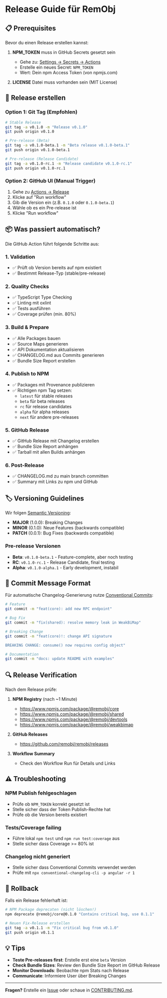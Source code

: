 # Release Guide für RemObj

## 📋 Prerequisites

Bevor du einen Release erstellen kannst:

1. **NPM_TOKEN** muss in GitHub Secrets gesetzt sein
   - Gehe zu: [Settings → Secrets → Actions](https://github.com/remobj/remobj/settings/secrets/actions)
   - Erstelle ein neues Secret: `NPM_TOKEN`
   - Wert: Dein npm Access Token (von npmjs.com)

2. **LICENSE** Datei muss vorhanden sein (MIT License)

## 🚀 Release erstellen

### Option 1: Git Tag (Empfohlen)

```bash
# Stable Release
git tag -a v0.1.0 -m "Release v0.1.0"
git push origin v0.1.0

# Pre-release (Beta)
git tag -a v0.1.0-beta.1 -m "Beta release v0.1.0-beta.1"
git push origin v0.1.0-beta.1

# Pre-release (Release Candidate)
git tag -a v0.1.0-rc.1 -m "Release candidate v0.1.0-rc.1"
git push origin v0.1.0-rc.1
```

### Option 2: GitHub UI (Manual Trigger)

1. Gehe zu [Actions → Release](https://github.com/remobj/remobj/actions/workflows/release.yml)
2. Klicke auf "Run workflow"
3. Gib die Version ein (z.B. `0.1.0` oder `0.1.0-beta.1`)
4. Wähle ob es ein Pre-release ist
5. Klicke "Run workflow"

## 📦 Was passiert automatisch?

Die GitHub Action führt folgende Schritte aus:

### 1. **Validation**
- ✅ Prüft ob Version bereits auf npm existiert
- ✅ Bestimmt Release-Typ (stable/pre-release)

### 2. **Quality Checks**
- ✅ TypeScript Type Checking
- ✅ Linting mit oxlint
- ✅ Tests ausführen
- ✅ Coverage prüfen (min. 80%)

### 3. **Build & Prepare**
- ✅ Alle Packages bauen
- ✅ Source Maps generieren
- ✅ API Dokumentation aktualisieren
- ✅ CHANGELOG.md aus Commits generieren
- ✅ Bundle Size Report erstellen

### 4. **Publish to NPM**
- ✅ Packages mit Provenance publizieren
- ✅ Richtigen npm Tag setzen:
  - `latest` für stable releases
  - `beta` für beta releases
  - `rc` für release candidates
  - `alpha` für alpha releases
  - `next` für andere pre-releases

### 5. **GitHub Release**
- ✅ GitHub Release mit Changelog erstellen
- ✅ Bundle Size Report anhängen
- ✅ Tarball mit allen Builds anhängen

### 6. **Post-Release**
- ✅ CHANGELOG.md zu main branch committen
- ✅ Summary mit Links zu npm und GitHub

## 🏷️ Versioning Guidelines

Wir folgen [Semantic Versioning](https://semver.org/):

- **MAJOR** (1.0.0): Breaking Changes
- **MINOR** (0.1.0): Neue Features (backwards compatible)
- **PATCH** (0.0.1): Bug Fixes (backwards compatible)

### Pre-release Versionen

- **Beta**: `v0.1.0-beta.1` - Feature-complete, aber noch testing
- **RC**: `v0.1.0-rc.1` - Release Candidate, final testing
- **Alpha**: `v0.1.0-alpha.1` - Early development, instabil

## 📝 Commit Message Format

Für automatische Changelog-Generierung nutze [Conventional Commits](https://www.conventionalcommits.org/):

```bash
# Feature
git commit -m "feat(core): add new RPC endpoint"

# Bug Fix
git commit -m "fix(shared): resolve memory leak in WeakBiMap"

# Breaking Change
git commit -m "feat(core)!: change API signature

BREAKING CHANGE: consume() now requires config object"

# Documentation
git commit -m "docs: update README with examples"
```

## 🔍 Release Verification

Nach dem Release prüfe:

1. **NPM Registry** (nach ~1 Minute)
   - https://www.npmjs.com/package/@remobj/core
   - https://www.npmjs.com/package/@remobj/shared
   - https://www.npmjs.com/package/@remobj/devtools
   - https://www.npmjs.com/package/@remobj/weakbimap

2. **GitHub Releases**
   - https://github.com/remobj/remobj/releases

3. **Workflow Summary**
   - Check den Workflow Run für Details und Links

## ⚠️ Troubleshooting

### NPM Publish fehlgeschlagen
- Prüfe ob `NPM_TOKEN` korrekt gesetzt ist
- Stelle sicher dass der Token Publish-Rechte hat
- Prüfe ob die Version bereits existiert

### Tests/Coverage failing
- Führe lokal `npm test` und `npm run test:coverage` aus
- Stelle sicher dass Coverage >= 80% ist

### Changelog nicht generiert
- Stelle sicher dass Conventional Commits verwendet werden
- Prüfe mit `npx conventional-changelog-cli -p angular -r 1`

## 🚨 Rollback

Falls ein Release fehlerhaft ist:

```bash
# NPM Package deprecaten (nicht löschen!)
npm deprecate @remobj/core@0.1.0 "Contains critical bug, use 0.1.1"

# Neuen Fix-Release erstellen
git tag -a v0.1.1 -m "Fix critical bug from v0.1.0"
git push origin v0.1.1
```

## 💡 Tips

- **Teste Pre-releases first**: Erstelle erst eine `beta` Version
- **Check Bundle Sizes**: Review den Bundle Size Report im GitHub Release
- **Monitor Downloads**: Beobachte npm Stats nach Release
- **Communicate**: Informiere User über Breaking Changes

---

**Fragen?** Erstelle ein [Issue](https://github.com/remobj/remobj/issues) oder schaue in [CONTRIBUTING.md](./CONTRIBUTING.md).